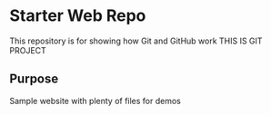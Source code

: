 # Starter Web Repo

This repository is for showing how Git and GitHub work
THIS IS GIT PROJECT
## Purpose

Sample website with plenty of files for demos